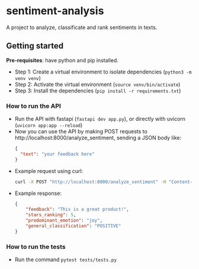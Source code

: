 # sentiment-analysis
A project to analyze, classificate and rank sentiments in texts.

## Getting started
**Pre-requisites**: have python and pip installed.
- Step 1: Create a virtual environment to isolate dependencies (`python3 -m venv venv`)
- Step 2: Activate the virtual environment (`source venv/bin/activate`)
- Step 3: Install the dependencies (`pip install -r requirements.txt`)

### How to run the API
- Run the API with fastapi (`fastapi dev app.py`), or directly with uvicorn (`uvicorn app:app --reload`)
- Now you can use the API by making POST requests to http://localhost:8000/analyze_sentiment, sending a JSON body like:
  ```json
  {
    "text": "your feedback here"
  }
  ```
- Example request using curl:
  ```bash
  curl -X POST "http://localhost:8000/analyze_sentiment" -H "Content-Type: application/json" -d '{"text": "This is a great product!"}'
  ```
- Example response:
  ```json
  {
      "feedback": "This is a great product!",
      "stars_ranking": 5,
      "predominant_emotion": "joy",
      "general_classification": "POSITIVE"
  }
  ```

### How to run the tests
- Run the command `pytest tests/tests.py`